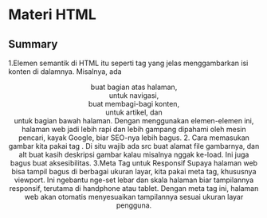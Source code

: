 # Materi HTML

## Summary

1.Elemen semantik di HTML itu seperti tag yang jelas menggambarkan isi konten di dalamnya. Misalnya, ada <header> buat bagian atas halaman, <nav> untuk navigasi, <section> buat membagi-bagi konten, <article> untuk artikel, dan <footer> untuk bagian bawah halaman. Dengan menggunakan elemen-elemen ini, halaman web jadi lebih rapi dan lebih gampang dipahami oleh mesin pencari, kayak Google, biar SEO-nya lebih bagus.
2. Cara memasukan gambar kita pakai tag <img>. Di situ wajib ada src buat alamat file gambarnya, dan alt buat kasih deskripsi gambar kalau misalnya nggak ke-load. Ini juga bagus buat aksesibilitas.
3.Meta Tag untuk Responsif Supaya halaman web bisa tampil bagus di berbagai ukuran layar, kita pakai meta tag, khususnya viewport. Ini ngebantu nge-set lebar dan skala halaman biar tampilannya responsif, terutama di handphone atau tablet. Dengan meta tag ini, halaman web akan otomatis menyesuaikan tampilannya sesuai ukuran layar pengguna.
